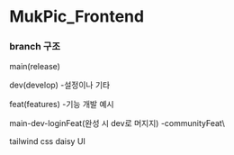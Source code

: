 # MukPic_Frontend

### branch 구조

main(release)

dev(develop) -설정이나 기타

feat(features) -기능 개발
예시 

main-dev-loginFeat(완성 시 dev로 머지지)
        -communityFeat\  

        
tailwind css daisy UI